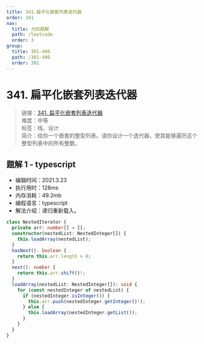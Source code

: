 ```yaml
---
title: 341.扁平化嵌套列表迭代器
order: 341
nav:
  title: 力扣题解
  path: /leetcode
  order: 3
group:
  title: 301-400
  path: /301-400
  order: 301
---
```


# 341. 扁平化嵌套列表迭代器

> 链接：[341. 扁平化嵌套列表迭代器](https://leetcode-cn.com/problems/flatten-nested-list-iterator/)  
> 难度：中等  
> 标签：栈、设计  
> 简介：给你一个嵌套的整型列表。请你设计一个迭代器，使其能够遍历这个整型列表中的所有整数。

## 题解 1 - typescript

- 编辑时间：2021.3.23
- 执行用时：128ms
- 内存消耗：49.2mb
- 编程语言：typescript
- 解法介绍：递归重新载入。

```typescript
class NestedIterator {
  private arr: number[] = [];
  constructor(nestedList: NestedInteger[]) {
    this.loadArray(nestedList);
  }
  hasNext(): boolean {
    return this.arr.length > 0;
  }
  next(): number {
    return this.arr.shift()!;
  }
  loadArray(nestedList: NestedInteger[]): void {
    for (const nestedInteger of nestedList) {
      if (nestedInteger.isInteger()) {
        this.arr.push(nestedInteger.getInteger()!);
      } else {
        this.loadArray(nestedInteger.getList());
      }
    }
  }
}
```
